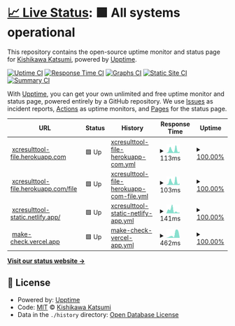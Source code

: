 # [📈 Live Status](https://kishikawakatsumi.github.io/xcresulttool-status): <!--live status--> **🟩 All systems operational**

This repository contains the open-source uptime monitor and status page for [Kishikawa Katsumi](https://kishikawakatsumi.com), powered by [Upptime](https://github.com/upptime/upptime).

[![Uptime CI](https://github.com/kishikawakatsumi/xcresulttool-status/workflows/Uptime%20CI/badge.svg)](https://github.com/kishikawakatsumi/xcresulttool-status/actions?query=workflow%3A%22Uptime+CI%22)
[![Response Time CI](https://github.com/kishikawakatsumi/xcresulttool-status/workflows/Response%20Time%20CI/badge.svg)](https://github.com/kishikawakatsumi/xcresulttool-status/actions?query=workflow%3A%22Response+Time+CI%22)
[![Graphs CI](https://github.com/kishikawakatsumi/xcresulttool-status/workflows/Graphs%20CI/badge.svg)](https://github.com/kishikawakatsumi/xcresulttool-status/actions?query=workflow%3A%22Graphs+CI%22)
[![Static Site CI](https://github.com/kishikawakatsumi/xcresulttool-status/workflows/Static%20Site%20CI/badge.svg)](https://github.com/kishikawakatsumi/xcresulttool-status/actions?query=workflow%3A%22Static+Site+CI%22)
[![Summary CI](https://github.com/kishikawakatsumi/xcresulttool-status/workflows/Summary%20CI/badge.svg)](https://github.com/kishikawakatsumi/xcresulttool-status/actions?query=workflow%3A%22Summary+CI%22)

With [Upptime](https://upptime.js.org), you can get your own unlimited and free uptime monitor and status page, powered entirely by a GitHub repository. We use [Issues](https://github.com/kishikawakatsumi/xcresulttool-status/issues) as incident reports, [Actions](https://github.com/kishikawakatsumi/xcresulttool-status/actions) as uptime monitors, and [Pages](https://kishikawakatsumi.github.io/xcresulttool-status) for the status page.

<!--start: status pages-->
<!-- This summary is generated by Upptime (https://github.com/upptime/upptime) -->
<!-- Do not edit this manually, your changes will be overwritten -->
<!-- prettier-ignore -->
| URL | Status | History | Response Time | Uptime |
| --- | ------ | ------- | ------------- | ------ |
| <img alt="" src="https://icons.duckduckgo.com/ip3/xcresulttool-file.herokuapp.com.ico" height="13"> [xcresulttool-file.herokuapp.com](https://xcresulttool-file.herokuapp.com/) | 🟩 Up | [xcresulttool-file-herokuapp-com.yml](https://github.com/kishikawakatsumi/xcresulttool-status/commits/HEAD/history/xcresulttool-file-herokuapp-com.yml) | <details><summary><img alt="Response time graph" src="./graphs/xcresulttool-file-herokuapp-com/response-time-week.png" height="20"> 113ms</summary><br><a href="https://kishikawakatsumi.github.io/xcresulttool-status/history/xcresulttool-file-herokuapp-com"><img alt="Response time 159" src="https://img.shields.io/endpoint?url=https%3A%2F%2Fraw.githubusercontent.com%2Fkishikawakatsumi%2Fxcresulttool-status%2FHEAD%2Fapi%2Fxcresulttool-file-herokuapp-com%2Fresponse-time.json"></a><br><a href="https://kishikawakatsumi.github.io/xcresulttool-status/history/xcresulttool-file-herokuapp-com"><img alt="24-hour response time 52" src="https://img.shields.io/endpoint?url=https%3A%2F%2Fraw.githubusercontent.com%2Fkishikawakatsumi%2Fxcresulttool-status%2FHEAD%2Fapi%2Fxcresulttool-file-herokuapp-com%2Fresponse-time-day.json"></a><br><a href="https://kishikawakatsumi.github.io/xcresulttool-status/history/xcresulttool-file-herokuapp-com"><img alt="7-day response time 113" src="https://img.shields.io/endpoint?url=https%3A%2F%2Fraw.githubusercontent.com%2Fkishikawakatsumi%2Fxcresulttool-status%2FHEAD%2Fapi%2Fxcresulttool-file-herokuapp-com%2Fresponse-time-week.json"></a><br><a href="https://kishikawakatsumi.github.io/xcresulttool-status/history/xcresulttool-file-herokuapp-com"><img alt="30-day response time 137" src="https://img.shields.io/endpoint?url=https%3A%2F%2Fraw.githubusercontent.com%2Fkishikawakatsumi%2Fxcresulttool-status%2FHEAD%2Fapi%2Fxcresulttool-file-herokuapp-com%2Fresponse-time-month.json"></a><br><a href="https://kishikawakatsumi.github.io/xcresulttool-status/history/xcresulttool-file-herokuapp-com"><img alt="1-year response time 159" src="https://img.shields.io/endpoint?url=https%3A%2F%2Fraw.githubusercontent.com%2Fkishikawakatsumi%2Fxcresulttool-status%2FHEAD%2Fapi%2Fxcresulttool-file-herokuapp-com%2Fresponse-time-year.json"></a></details> | <details><summary><a href="https://kishikawakatsumi.github.io/xcresulttool-status/history/xcresulttool-file-herokuapp-com">100.00%</a></summary><a href="https://kishikawakatsumi.github.io/xcresulttool-status/history/xcresulttool-file-herokuapp-com"><img alt="All-time uptime 100.00%" src="https://img.shields.io/endpoint?url=https%3A%2F%2Fraw.githubusercontent.com%2Fkishikawakatsumi%2Fxcresulttool-status%2FHEAD%2Fapi%2Fxcresulttool-file-herokuapp-com%2Fuptime.json"></a><br><a href="https://kishikawakatsumi.github.io/xcresulttool-status/history/xcresulttool-file-herokuapp-com"><img alt="24-hour uptime 100.00%" src="https://img.shields.io/endpoint?url=https%3A%2F%2Fraw.githubusercontent.com%2Fkishikawakatsumi%2Fxcresulttool-status%2FHEAD%2Fapi%2Fxcresulttool-file-herokuapp-com%2Fuptime-day.json"></a><br><a href="https://kishikawakatsumi.github.io/xcresulttool-status/history/xcresulttool-file-herokuapp-com"><img alt="7-day uptime 100.00%" src="https://img.shields.io/endpoint?url=https%3A%2F%2Fraw.githubusercontent.com%2Fkishikawakatsumi%2Fxcresulttool-status%2FHEAD%2Fapi%2Fxcresulttool-file-herokuapp-com%2Fuptime-week.json"></a><br><a href="https://kishikawakatsumi.github.io/xcresulttool-status/history/xcresulttool-file-herokuapp-com"><img alt="30-day uptime 100.00%" src="https://img.shields.io/endpoint?url=https%3A%2F%2Fraw.githubusercontent.com%2Fkishikawakatsumi%2Fxcresulttool-status%2FHEAD%2Fapi%2Fxcresulttool-file-herokuapp-com%2Fuptime-month.json"></a><br><a href="https://kishikawakatsumi.github.io/xcresulttool-status/history/xcresulttool-file-herokuapp-com"><img alt="1-year uptime 100.00%" src="https://img.shields.io/endpoint?url=https%3A%2F%2Fraw.githubusercontent.com%2Fkishikawakatsumi%2Fxcresulttool-status%2FHEAD%2Fapi%2Fxcresulttool-file-herokuapp-com%2Fuptime-year.json"></a></details>
| <img alt="" src="https://icons.duckduckgo.com/ip3/xcresulttool-file.herokuapp.com.ico" height="13"> [xcresulttool-file.herokuapp.com/file](https://xcresulttool-file.herokuapp.com/file) | 🟩 Up | [xcresulttool-file-herokuapp-com-file.yml](https://github.com/kishikawakatsumi/xcresulttool-status/commits/HEAD/history/xcresulttool-file-herokuapp-com-file.yml) | <details><summary><img alt="Response time graph" src="./graphs/xcresulttool-file-herokuapp-com-file/response-time-week.png" height="20"> 103ms</summary><br><a href="https://kishikawakatsumi.github.io/xcresulttool-status/history/xcresulttool-file-herokuapp-com-file"><img alt="Response time 141" src="https://img.shields.io/endpoint?url=https%3A%2F%2Fraw.githubusercontent.com%2Fkishikawakatsumi%2Fxcresulttool-status%2FHEAD%2Fapi%2Fxcresulttool-file-herokuapp-com-file%2Fresponse-time.json"></a><br><a href="https://kishikawakatsumi.github.io/xcresulttool-status/history/xcresulttool-file-herokuapp-com-file"><img alt="24-hour response time 50" src="https://img.shields.io/endpoint?url=https%3A%2F%2Fraw.githubusercontent.com%2Fkishikawakatsumi%2Fxcresulttool-status%2FHEAD%2Fapi%2Fxcresulttool-file-herokuapp-com-file%2Fresponse-time-day.json"></a><br><a href="https://kishikawakatsumi.github.io/xcresulttool-status/history/xcresulttool-file-herokuapp-com-file"><img alt="7-day response time 103" src="https://img.shields.io/endpoint?url=https%3A%2F%2Fraw.githubusercontent.com%2Fkishikawakatsumi%2Fxcresulttool-status%2FHEAD%2Fapi%2Fxcresulttool-file-herokuapp-com-file%2Fresponse-time-week.json"></a><br><a href="https://kishikawakatsumi.github.io/xcresulttool-status/history/xcresulttool-file-herokuapp-com-file"><img alt="30-day response time 121" src="https://img.shields.io/endpoint?url=https%3A%2F%2Fraw.githubusercontent.com%2Fkishikawakatsumi%2Fxcresulttool-status%2FHEAD%2Fapi%2Fxcresulttool-file-herokuapp-com-file%2Fresponse-time-month.json"></a><br><a href="https://kishikawakatsumi.github.io/xcresulttool-status/history/xcresulttool-file-herokuapp-com-file"><img alt="1-year response time 141" src="https://img.shields.io/endpoint?url=https%3A%2F%2Fraw.githubusercontent.com%2Fkishikawakatsumi%2Fxcresulttool-status%2FHEAD%2Fapi%2Fxcresulttool-file-herokuapp-com-file%2Fresponse-time-year.json"></a></details> | <details><summary><a href="https://kishikawakatsumi.github.io/xcresulttool-status/history/xcresulttool-file-herokuapp-com-file">100.00%</a></summary><a href="https://kishikawakatsumi.github.io/xcresulttool-status/history/xcresulttool-file-herokuapp-com-file"><img alt="All-time uptime 100.00%" src="https://img.shields.io/endpoint?url=https%3A%2F%2Fraw.githubusercontent.com%2Fkishikawakatsumi%2Fxcresulttool-status%2FHEAD%2Fapi%2Fxcresulttool-file-herokuapp-com-file%2Fuptime.json"></a><br><a href="https://kishikawakatsumi.github.io/xcresulttool-status/history/xcresulttool-file-herokuapp-com-file"><img alt="24-hour uptime 100.00%" src="https://img.shields.io/endpoint?url=https%3A%2F%2Fraw.githubusercontent.com%2Fkishikawakatsumi%2Fxcresulttool-status%2FHEAD%2Fapi%2Fxcresulttool-file-herokuapp-com-file%2Fuptime-day.json"></a><br><a href="https://kishikawakatsumi.github.io/xcresulttool-status/history/xcresulttool-file-herokuapp-com-file"><img alt="7-day uptime 100.00%" src="https://img.shields.io/endpoint?url=https%3A%2F%2Fraw.githubusercontent.com%2Fkishikawakatsumi%2Fxcresulttool-status%2FHEAD%2Fapi%2Fxcresulttool-file-herokuapp-com-file%2Fuptime-week.json"></a><br><a href="https://kishikawakatsumi.github.io/xcresulttool-status/history/xcresulttool-file-herokuapp-com-file"><img alt="30-day uptime 100.00%" src="https://img.shields.io/endpoint?url=https%3A%2F%2Fraw.githubusercontent.com%2Fkishikawakatsumi%2Fxcresulttool-status%2FHEAD%2Fapi%2Fxcresulttool-file-herokuapp-com-file%2Fuptime-month.json"></a><br><a href="https://kishikawakatsumi.github.io/xcresulttool-status/history/xcresulttool-file-herokuapp-com-file"><img alt="1-year uptime 100.00%" src="https://img.shields.io/endpoint?url=https%3A%2F%2Fraw.githubusercontent.com%2Fkishikawakatsumi%2Fxcresulttool-status%2FHEAD%2Fapi%2Fxcresulttool-file-herokuapp-com-file%2Fuptime-year.json"></a></details>
| <img alt="" src="https://icons.duckduckgo.com/ip3/xcresulttool-static.netlify.app.ico" height="13"> [xcresulttool-static.netlify.app/](https://xcresulttool-static.netlify.app/images/passed.png) | 🟩 Up | [xcresulttool-static-netlify-app.yml](https://github.com/kishikawakatsumi/xcresulttool-status/commits/HEAD/history/xcresulttool-static-netlify-app.yml) | <details><summary><img alt="Response time graph" src="./graphs/xcresulttool-static-netlify-app/response-time-week.png" height="20"> 141ms</summary><br><a href="https://kishikawakatsumi.github.io/xcresulttool-status/history/xcresulttool-static-netlify-app"><img alt="Response time 135" src="https://img.shields.io/endpoint?url=https%3A%2F%2Fraw.githubusercontent.com%2Fkishikawakatsumi%2Fxcresulttool-status%2FHEAD%2Fapi%2Fxcresulttool-static-netlify-app%2Fresponse-time.json"></a><br><a href="https://kishikawakatsumi.github.io/xcresulttool-status/history/xcresulttool-static-netlify-app"><img alt="24-hour response time 40" src="https://img.shields.io/endpoint?url=https%3A%2F%2Fraw.githubusercontent.com%2Fkishikawakatsumi%2Fxcresulttool-status%2FHEAD%2Fapi%2Fxcresulttool-static-netlify-app%2Fresponse-time-day.json"></a><br><a href="https://kishikawakatsumi.github.io/xcresulttool-status/history/xcresulttool-static-netlify-app"><img alt="7-day response time 141" src="https://img.shields.io/endpoint?url=https%3A%2F%2Fraw.githubusercontent.com%2Fkishikawakatsumi%2Fxcresulttool-status%2FHEAD%2Fapi%2Fxcresulttool-static-netlify-app%2Fresponse-time-week.json"></a><br><a href="https://kishikawakatsumi.github.io/xcresulttool-status/history/xcresulttool-static-netlify-app"><img alt="30-day response time 140" src="https://img.shields.io/endpoint?url=https%3A%2F%2Fraw.githubusercontent.com%2Fkishikawakatsumi%2Fxcresulttool-status%2FHEAD%2Fapi%2Fxcresulttool-static-netlify-app%2Fresponse-time-month.json"></a><br><a href="https://kishikawakatsumi.github.io/xcresulttool-status/history/xcresulttool-static-netlify-app"><img alt="1-year response time 135" src="https://img.shields.io/endpoint?url=https%3A%2F%2Fraw.githubusercontent.com%2Fkishikawakatsumi%2Fxcresulttool-status%2FHEAD%2Fapi%2Fxcresulttool-static-netlify-app%2Fresponse-time-year.json"></a></details> | <details><summary><a href="https://kishikawakatsumi.github.io/xcresulttool-status/history/xcresulttool-static-netlify-app">100.00%</a></summary><a href="https://kishikawakatsumi.github.io/xcresulttool-status/history/xcresulttool-static-netlify-app"><img alt="All-time uptime 100.00%" src="https://img.shields.io/endpoint?url=https%3A%2F%2Fraw.githubusercontent.com%2Fkishikawakatsumi%2Fxcresulttool-status%2FHEAD%2Fapi%2Fxcresulttool-static-netlify-app%2Fuptime.json"></a><br><a href="https://kishikawakatsumi.github.io/xcresulttool-status/history/xcresulttool-static-netlify-app"><img alt="24-hour uptime 100.00%" src="https://img.shields.io/endpoint?url=https%3A%2F%2Fraw.githubusercontent.com%2Fkishikawakatsumi%2Fxcresulttool-status%2FHEAD%2Fapi%2Fxcresulttool-static-netlify-app%2Fuptime-day.json"></a><br><a href="https://kishikawakatsumi.github.io/xcresulttool-status/history/xcresulttool-static-netlify-app"><img alt="7-day uptime 100.00%" src="https://img.shields.io/endpoint?url=https%3A%2F%2Fraw.githubusercontent.com%2Fkishikawakatsumi%2Fxcresulttool-status%2FHEAD%2Fapi%2Fxcresulttool-static-netlify-app%2Fuptime-week.json"></a><br><a href="https://kishikawakatsumi.github.io/xcresulttool-status/history/xcresulttool-static-netlify-app"><img alt="30-day uptime 100.00%" src="https://img.shields.io/endpoint?url=https%3A%2F%2Fraw.githubusercontent.com%2Fkishikawakatsumi%2Fxcresulttool-status%2FHEAD%2Fapi%2Fxcresulttool-static-netlify-app%2Fuptime-month.json"></a><br><a href="https://kishikawakatsumi.github.io/xcresulttool-status/history/xcresulttool-static-netlify-app"><img alt="1-year uptime 100.00%" src="https://img.shields.io/endpoint?url=https%3A%2F%2Fraw.githubusercontent.com%2Fkishikawakatsumi%2Fxcresulttool-status%2FHEAD%2Fapi%2Fxcresulttool-static-netlify-app%2Fuptime-year.json"></a></details>
| <img alt="" src="https://icons.duckduckgo.com/ip3/make-check.vercel.app.ico" height="13"> [make-check.vercel.app](https://make-check.vercel.app/) | 🟩 Up | [make-check-vercel-app.yml](https://github.com/kishikawakatsumi/xcresulttool-status/commits/HEAD/history/make-check-vercel-app.yml) | <details><summary><img alt="Response time graph" src="./graphs/make-check-vercel-app/response-time-week.png" height="20"> 462ms</summary><br><a href="https://kishikawakatsumi.github.io/xcresulttool-status/history/make-check-vercel-app"><img alt="Response time 570" src="https://img.shields.io/endpoint?url=https%3A%2F%2Fraw.githubusercontent.com%2Fkishikawakatsumi%2Fxcresulttool-status%2FHEAD%2Fapi%2Fmake-check-vercel-app%2Fresponse-time.json"></a><br><a href="https://kishikawakatsumi.github.io/xcresulttool-status/history/make-check-vercel-app"><img alt="24-hour response time 67" src="https://img.shields.io/endpoint?url=https%3A%2F%2Fraw.githubusercontent.com%2Fkishikawakatsumi%2Fxcresulttool-status%2FHEAD%2Fapi%2Fmake-check-vercel-app%2Fresponse-time-day.json"></a><br><a href="https://kishikawakatsumi.github.io/xcresulttool-status/history/make-check-vercel-app"><img alt="7-day response time 462" src="https://img.shields.io/endpoint?url=https%3A%2F%2Fraw.githubusercontent.com%2Fkishikawakatsumi%2Fxcresulttool-status%2FHEAD%2Fapi%2Fmake-check-vercel-app%2Fresponse-time-week.json"></a><br><a href="https://kishikawakatsumi.github.io/xcresulttool-status/history/make-check-vercel-app"><img alt="30-day response time 703" src="https://img.shields.io/endpoint?url=https%3A%2F%2Fraw.githubusercontent.com%2Fkishikawakatsumi%2Fxcresulttool-status%2FHEAD%2Fapi%2Fmake-check-vercel-app%2Fresponse-time-month.json"></a><br><a href="https://kishikawakatsumi.github.io/xcresulttool-status/history/make-check-vercel-app"><img alt="1-year response time 570" src="https://img.shields.io/endpoint?url=https%3A%2F%2Fraw.githubusercontent.com%2Fkishikawakatsumi%2Fxcresulttool-status%2FHEAD%2Fapi%2Fmake-check-vercel-app%2Fresponse-time-year.json"></a></details> | <details><summary><a href="https://kishikawakatsumi.github.io/xcresulttool-status/history/make-check-vercel-app">100.00%</a></summary><a href="https://kishikawakatsumi.github.io/xcresulttool-status/history/make-check-vercel-app"><img alt="All-time uptime 99.95%" src="https://img.shields.io/endpoint?url=https%3A%2F%2Fraw.githubusercontent.com%2Fkishikawakatsumi%2Fxcresulttool-status%2FHEAD%2Fapi%2Fmake-check-vercel-app%2Fuptime.json"></a><br><a href="https://kishikawakatsumi.github.io/xcresulttool-status/history/make-check-vercel-app"><img alt="24-hour uptime 100.00%" src="https://img.shields.io/endpoint?url=https%3A%2F%2Fraw.githubusercontent.com%2Fkishikawakatsumi%2Fxcresulttool-status%2FHEAD%2Fapi%2Fmake-check-vercel-app%2Fuptime-day.json"></a><br><a href="https://kishikawakatsumi.github.io/xcresulttool-status/history/make-check-vercel-app"><img alt="7-day uptime 100.00%" src="https://img.shields.io/endpoint?url=https%3A%2F%2Fraw.githubusercontent.com%2Fkishikawakatsumi%2Fxcresulttool-status%2FHEAD%2Fapi%2Fmake-check-vercel-app%2Fuptime-week.json"></a><br><a href="https://kishikawakatsumi.github.io/xcresulttool-status/history/make-check-vercel-app"><img alt="30-day uptime 100.00%" src="https://img.shields.io/endpoint?url=https%3A%2F%2Fraw.githubusercontent.com%2Fkishikawakatsumi%2Fxcresulttool-status%2FHEAD%2Fapi%2Fmake-check-vercel-app%2Fuptime-month.json"></a><br><a href="https://kishikawakatsumi.github.io/xcresulttool-status/history/make-check-vercel-app"><img alt="1-year uptime 99.95%" src="https://img.shields.io/endpoint?url=https%3A%2F%2Fraw.githubusercontent.com%2Fkishikawakatsumi%2Fxcresulttool-status%2FHEAD%2Fapi%2Fmake-check-vercel-app%2Fuptime-year.json"></a></details>

<!--end: status pages-->

[**Visit our status website →**](https://kishikawakatsumi.github.io/xcresulttool-status)

## 📄 License

- Powered by: [Upptime](https://github.com/upptime/upptime)
- Code: [MIT](./LICENSE) © [Kishikawa Katsumi](https://kishikawakatsumi.com)
- Data in the `./history` directory: [Open Database License](https://opendatacommons.org/licenses/odbl/1-0/)
